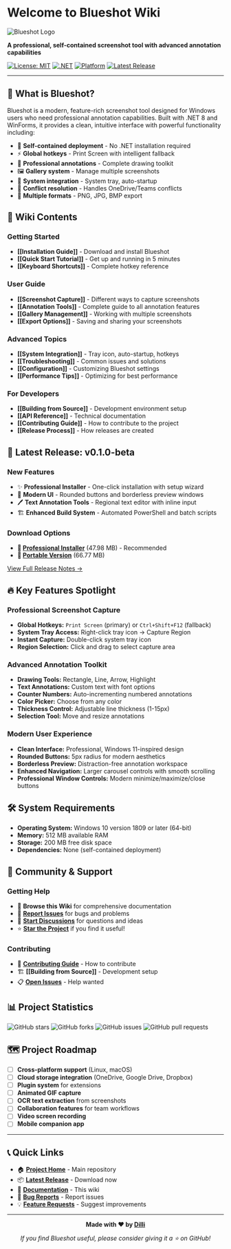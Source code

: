 # Welcome to Blueshot Wiki

![Blueshot Logo](https://github.com/Dilli/Blueshot/raw/main/icon.ico)

**A professional, self-contained screenshot tool with advanced annotation capabilities**

[![License: MIT](https://img.shields.io/badge/License-MIT-yellow.svg)](https://opensource.org/licenses/MIT)
[![.NET](https://img.shields.io/badge/.NET-8.0-blue.svg)](https://dotnet.microsoft.com/)
[![Platform](https://img.shields.io/badge/Platform-Windows-blue.svg)](https://www.microsoft.com/windows/)
[![Latest Release](https://img.shields.io/github/v/release/Dilli/Blueshot?include_prereleases)](https://github.com/Dilli/Blueshot/releases)

---

## 🎯 What is Blueshot?

Blueshot is a modern, feature-rich screenshot tool designed for Windows users who need professional annotation capabilities. Built with .NET 8 and WinForms, it provides a clean, intuitive interface with powerful functionality including:

- 🚀 **Self-contained deployment** - No .NET installation required
- ⚡ **Global hotkeys** - Print Screen with intelligent fallback  
- 🎨 **Professional annotations** - Complete drawing toolkit
- 🖼️ **Gallery system** - Manage multiple screenshots
- 🔧 **System integration** - System tray, auto-startup
- 📱 **Conflict resolution** - Handles OneDrive/Teams conflicts
- 💾 **Multiple formats** - PNG, JPG, BMP export

## 📖 Wiki Contents

### Getting Started
- **[[Installation Guide]]** - Download and install Blueshot
- **[[Quick Start Tutorial]]** - Get up and running in 5 minutes
- **[[Keyboard Shortcuts]]** - Complete hotkey reference

### User Guide
- **[[Screenshot Capture]]** - Different ways to capture screenshots
- **[[Annotation Tools]]** - Complete guide to all annotation features
- **[[Gallery Management]]** - Working with multiple screenshots
- **[[Export Options]]** - Saving and sharing your screenshots

### Advanced Topics
- **[[System Integration]]** - Tray icon, auto-startup, hotkeys
- **[[Troubleshooting]]** - Common issues and solutions  
- **[[Configuration]]** - Customizing Blueshot settings
- **[[Performance Tips]]** - Optimizing for best performance

### For Developers
- **[[Building from Source]]** - Development environment setup
- **[[API Reference]]** - Technical documentation
- **[[Contributing Guide]]** - How to contribute to the project
- **[[Release Process]]** - How releases are created

## 🚀 Latest Release: v0.1.0-beta

### New Features
- ✨ **Professional Installer** - One-click installation with setup wizard
- 🎨 **Modern UI** - Rounded buttons and borderless preview windows
- 🖊️ **Text Annotation Tools** - Regional text editor with inline input
- 🏗️ **Enhanced Build System** - Automated PowerShell and batch scripts

### Download Options
- **🔧 [Professional Installer](https://github.com/Dilli/Blueshot/releases/download/v0.1.0-beta/Blueshot-Setup-v0.1.0-beta.exe)** (47.98 MB) - Recommended
- **📁 [Portable Version](https://github.com/Dilli/Blueshot/releases/download/v0.1.0-beta/Blueshot-Standalone-v0.1.0-beta.zip)** (66.77 MB)

[View Full Release Notes →](https://github.com/Dilli/Blueshot/blob/main/RELEASE_NOTES_v0.1.0-beta.md)

## 🔥 Key Features Spotlight

### Professional Screenshot Capture
- **Global Hotkeys:** `Print Screen` (primary) or `Ctrl+Shift+F12` (fallback)
- **System Tray Access:** Right-click tray icon → Capture Region
- **Instant Capture:** Double-click system tray icon
- **Region Selection:** Click and drag to select capture area

### Advanced Annotation Toolkit
- **Drawing Tools:** Rectangle, Line, Arrow, Highlight
- **Text Annotations:** Custom text with font options  
- **Counter Numbers:** Auto-incrementing numbered annotations
- **Color Picker:** Choose from any color
- **Thickness Control:** Adjustable line thickness (1-15px)
- **Selection Tool:** Move and resize annotations

### Modern User Experience
- **Clean Interface:** Professional, Windows 11-inspired design
- **Rounded Buttons:** 5px radius for modern aesthetics
- **Borderless Preview:** Distraction-free annotation workspace
- **Enhanced Navigation:** Larger carousel controls with smooth scrolling
- **Professional Window Controls:** Modern minimize/maximize/close buttons

## 🛠️ System Requirements

- **Operating System:** Windows 10 version 1809 or later (64-bit)
- **Memory:** 512 MB available RAM
- **Storage:** 200 MB free disk space
- **Dependencies:** None (self-contained deployment)

## 🤝 Community & Support

### Getting Help
- 📖 **Browse this Wiki** for comprehensive documentation
- 🐛 **[Report Issues](https://github.com/Dilli/Blueshot/issues)** for bugs and problems
- 💬 **[Start Discussions](https://github.com/Dilli/Blueshot/discussions)** for questions and ideas
- ⭐ **[Star the Project](https://github.com/Dilli/Blueshot)** if you find it useful!

### Contributing
- 🔧 **[Contributing Guide](https://github.com/Dilli/Blueshot/blob/main/CONTRIBUTING.md)** - How to contribute
- 🏗️ **[[Building from Source]]** - Development setup
- 📋 **[Open Issues](https://github.com/Dilli/Blueshot/issues)** - Help wanted

## 📊 Project Statistics

![GitHub stars](https://img.shields.io/github/stars/Dilli/Blueshot?style=social)
![GitHub forks](https://img.shields.io/github/forks/Dilli/Blueshot?style=social)
![GitHub issues](https://img.shields.io/github/issues/Dilli/Blueshot)
![GitHub pull requests](https://img.shields.io/github/issues-pr/Dilli/Blueshot)

## 🗺️ Project Roadmap

- [ ] **Cross-platform support** (Linux, macOS)
- [ ] **Cloud storage integration** (OneDrive, Google Drive, Dropbox)
- [ ] **Plugin system** for extensions
- [ ] **Animated GIF capture** 
- [ ] **OCR text extraction** from screenshots
- [ ] **Collaboration features** for team workflows
- [ ] **Video screen recording**
- [ ] **Mobile companion app**

---

## 📞 Quick Links

- 🏠 **[Project Home](https://github.com/Dilli/Blueshot)** - Main repository
- 📦 **[Latest Release](https://github.com/Dilli/Blueshot/releases/latest)** - Download now
- 📖 **[Documentation](https://github.com/Dilli/Blueshot/wiki)** - This wiki
- 🐛 **[Bug Reports](https://github.com/Dilli/Blueshot/issues/new?template=bug_report.md)** - Report issues
- 💡 **[Feature Requests](https://github.com/Dilli/Blueshot/issues/new?template=feature_request.md)** - Suggest improvements

---

<div align="center">

**Made with ❤️ by [Dilli](https://github.com/Dilli)**

*If you find Blueshot useful, please consider giving it a ⭐ on GitHub!*

</div>
